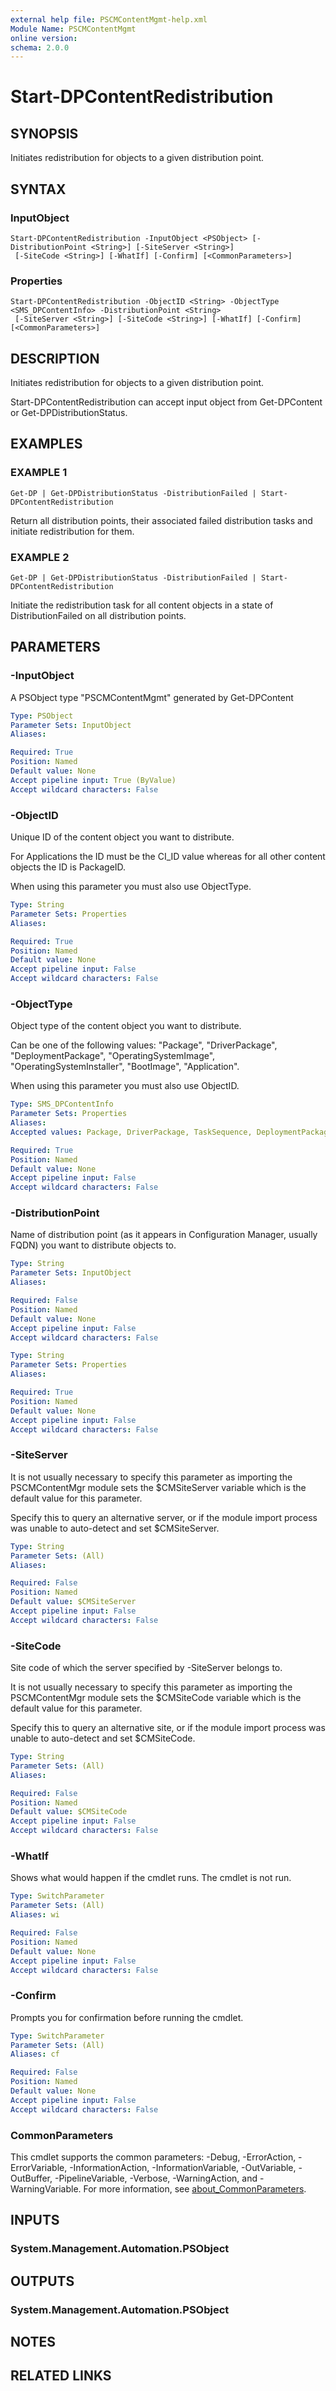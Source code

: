 ```yaml
---
external help file: PSCMContentMgmt-help.xml
Module Name: PSCMContentMgmt
online version:
schema: 2.0.0
---
```


# Start-DPContentRedistribution

## SYNOPSIS
Initiates redistribution for objects to a given distribution point.

## SYNTAX

### InputObject
```
Start-DPContentRedistribution -InputObject <PSObject> [-DistributionPoint <String>] [-SiteServer <String>]
 [-SiteCode <String>] [-WhatIf] [-Confirm] [<CommonParameters>]
```

### Properties
```
Start-DPContentRedistribution -ObjectID <String> -ObjectType <SMS_DPContentInfo> -DistributionPoint <String>
 [-SiteServer <String>] [-SiteCode <String>] [-WhatIf] [-Confirm] [<CommonParameters>]
```

## DESCRIPTION
Initiates redistribution for objects to a given distribution point. 

Start-DPContentRedistribution can accept input object from Get-DPContent or Get-DPDistributionStatus.

## EXAMPLES

### EXAMPLE 1
```
Get-DP | Get-DPDistributionStatus -DistributionFailed | Start-DPContentRedistribution
```

Return all distribution points, their associated failed distribution tasks and initiate redistribution for them.

### EXAMPLE 2
```
Get-DP | Get-DPDistributionStatus -DistributionFailed | Start-DPContentRedistribution
```

Initiate the redistribution task for  all content objects in a state of DistributionFailed on all distribution points.

## PARAMETERS

### -InputObject
A PSObject type "PSCMContentMgmt" generated by Get-DPContent

```yaml
Type: PSObject
Parameter Sets: InputObject
Aliases:

Required: True
Position: Named
Default value: None
Accept pipeline input: True (ByValue)
Accept wildcard characters: False
```

### -ObjectID
Unique ID of the content object you want to distribute.

For Applications the ID must be the CI_ID value whereas for all other content objects the ID is PackageID.

When using this parameter you must also use ObjectType.

```yaml
Type: String
Parameter Sets: Properties
Aliases:

Required: True
Position: Named
Default value: None
Accept pipeline input: False
Accept wildcard characters: False
```

### -ObjectType
Object type of the content object you want to distribute.

Can be one of the following values: "Package", "DriverPackage", "DeploymentPackage", "OperatingSystemImage", "OperatingSystemInstaller", "BootImage", "Application".

When using this parameter you must also use ObjectID.

```yaml
Type: SMS_DPContentInfo
Parameter Sets: Properties
Aliases:
Accepted values: Package, DriverPackage, TaskSequence, DeploymentPackage, OperatingSystemImage, BootImage, OperatingSystemInstaller, Application

Required: True
Position: Named
Default value: None
Accept pipeline input: False
Accept wildcard characters: False
```

### -DistributionPoint
Name of distribution point (as it appears in Configuration Manager, usually FQDN) you want to distribute objects to.

```yaml
Type: String
Parameter Sets: InputObject
Aliases:

Required: False
Position: Named
Default value: None
Accept pipeline input: False
Accept wildcard characters: False
```

```yaml
Type: String
Parameter Sets: Properties
Aliases:

Required: True
Position: Named
Default value: None
Accept pipeline input: False
Accept wildcard characters: False
```

### -SiteServer
It is not usually necessary to specify this parameter as importing the PSCMContentMgr module sets the $CMSiteServer variable which is the default value for this parameter.

Specify this to query an alternative server, or if the module import process was unable to auto-detect and set $CMSiteServer.

```yaml
Type: String
Parameter Sets: (All)
Aliases:

Required: False
Position: Named
Default value: $CMSiteServer
Accept pipeline input: False
Accept wildcard characters: False
```

### -SiteCode
Site code of which the server specified by -SiteServer belongs to.

It is not usually necessary to specify this parameter as importing the PSCMContentMgr module sets the $CMSiteCode variable which is the default value for this parameter.

Specify this to query an alternative site, or if the module import process was unable to auto-detect and set $CMSiteCode.

```yaml
Type: String
Parameter Sets: (All)
Aliases:

Required: False
Position: Named
Default value: $CMSiteCode
Accept pipeline input: False
Accept wildcard characters: False
```

### -WhatIf
Shows what would happen if the cmdlet runs.
The cmdlet is not run.

```yaml
Type: SwitchParameter
Parameter Sets: (All)
Aliases: wi

Required: False
Position: Named
Default value: None
Accept pipeline input: False
Accept wildcard characters: False
```

### -Confirm
Prompts you for confirmation before running the cmdlet.

```yaml
Type: SwitchParameter
Parameter Sets: (All)
Aliases: cf

Required: False
Position: Named
Default value: None
Accept pipeline input: False
Accept wildcard characters: False
```

### CommonParameters
This cmdlet supports the common parameters: -Debug, -ErrorAction, -ErrorVariable, -InformationAction, -InformationVariable, -OutVariable, -OutBuffer, -PipelineVariable, -Verbose, -WarningAction, and -WarningVariable. For more information, see [about_CommonParameters](http://go.microsoft.com/fwlink/?LinkID=113216).

## INPUTS

### System.Management.Automation.PSObject
## OUTPUTS

### System.Management.Automation.PSObject
## NOTES

## RELATED LINKS
